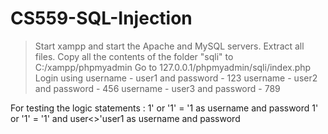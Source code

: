 # CS559-SQL-Injection

> Start xampp and start the Apache and MySQL servers.
> Extract all files.
> Copy all the contents of the folder "sqli" to C:/xampp/phpmyadmin
> Go to 127.0.0.1/phpmyadmin/sqli/index.php
> Login using
username - user1 and password - 123
username - user2 and password - 456
username - user3 and password - 789

For testing the logic statements : 
1' or '1' = '1 as username and password
1' or '1' = '1' and user<>'user1 as username and password
